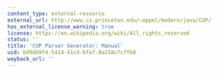 ```yaml
---
content_type: external-resource
external_url: http://www.cs.princeton.edu/~appel/modern/java/CUP/
has_external_license_warning: true
license: https://en.wikipedia.org/wiki/All_rights_reserved
status: ''
title: 'CUP Parser Generator: Manual'
uid: b09db9f4-541d-41cd-bfe7-8a218c7c7fb0
wayback_url: ''
---
```

